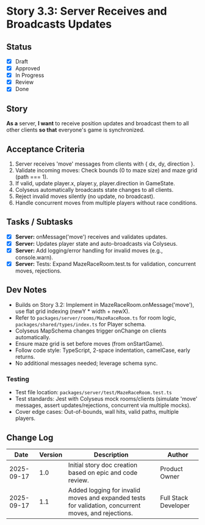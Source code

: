 # Story 3.3: Server Receives and Broadcasts Updates

## Status
- [x] Draft
- [x] Approved
- [x] In Progress
- [x] Review
- [x] Done

## Story
**As a** server,
**I want** to receive position updates and broadcast them to all other clients
**so that** everyone's game is synchronized.

## Acceptance Criteria
1. Server receives 'move' messages from clients with { dx, dy, direction }.
2. Validate incoming moves: Check bounds (0 to maze size) and maze grid (path === 1).
3. If valid, update player.x, player.y, player.direction in GameState.
4. Colyseus automatically broadcasts state changes to all clients.
5. Reject invalid moves silently (no update, no broadcast).
6. Handle concurrent moves from multiple players without race conditions.

## Tasks / Subtasks
- [x] **Server:** onMessage('move') receives and validates updates.
- [x] **Server:** Updates player state and auto-broadcasts via Colyseus.
- [x] **Server:** Add logging/error handling for invalid moves (e.g., console.warn).
- [x] **Server:** Tests: Expand MazeRaceRoom.test.ts for validation, concurrent moves, rejections.

## Dev Notes
- Builds on Story 3.2: Implement in MazeRaceRoom.onMessage('move'), use flat grid indexing (newY * width + newX).
- Refer to `packages/server/rooms/MazeRaceRoom.ts` for room logic, `packages/shared/types/index.ts` for Player schema.
- Colyseus MapSchema changes trigger onChange on clients automatically.
- Ensure maze grid is set before moves (from onStartGame).
- Follow code style: TypeScript, 2-space indentation, camelCase, early returns.
- No additional messages needed; leverage schema sync.

### Testing
- Test file location: `packages/server/test/MazeRaceRoom.test.ts`
- Test standards: Jest with Colyseus mock rooms/clients (simulate 'move' messages, assert updates/rejections, concurrent via multiple mocks).
- Cover edge cases: Out-of-bounds, wall hits, valid paths, multiple players.

## Change Log
| Date       | Version | Description              | Author          |
|------------|---------|--------------------------|-----------------|
| 2025-09-17 | 1.0     | Initial story doc creation based on epic and code review. | Product Owner   |
| 2025-09-17 | 1.1     | Added logging for invalid moves and expanded tests for validation, concurrent moves, and rejections. | Full Stack Developer |